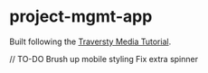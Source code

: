 # project-mgmt-app

Built following the [Traversty Media Tutorial](https://www.youtube.com/watch?v=BcLNfwF04Kw&t=13s).

// TO-DO
Brush up mobile styling
Fix extra spinner
